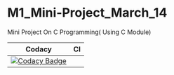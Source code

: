 # M1_Mini-Project_March_14
Mini Project On C Programming( Using C Module)

| Codacy | CI |
| --- | --- |
|  [![Codacy Badge](https://app.codacy.com/project/badge/Grade/a792372804e245ae828cecd4c786f36f)](https://www.codacy.com/gh/Rohi-13/M1_Mini-Project_March_14/dashboard?utm_source=github.com&amp;utm_medium=referral&amp;utm_content=Rohi-13/M1_Mini-Project_March_14&amp;utm_campaign=Badge_Grade) |  |[![Build CI](https://github.com/Rohi-13/M1_Mini-Project_March_14/actions/workflows/c-cpp.yml/badge.svg)](https://github.com/Rohi-13/M1_Mini-Project_March_14/actions/workflows/c-cpp.yml)   | 

